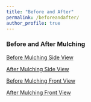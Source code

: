 ```yaml
---
title: "Before and After"
permalink: /beforeandafter/
author_profile: true
---
```


### Before and After Mulching 

[Before Mulching Side View](/images/mulchingbeforeside.jpg)

[After Mulching Side View](/images/mulchingafterside.jpg)


[Before Mulching Front View](/images/mulchingbeforefront.jpg)

[After Mulching Front View](/images/mulchingafterfront.jpg)





